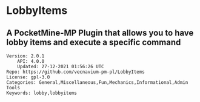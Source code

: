 # LobbyItems
## A PocketMine-MP Plugin that allows you to have lobby items and execute a specific command
```properties
Version: 2.0.1
    API: 4.0.0
    Updated: 27-12-2021 01:56:26 UTC
Repo: https://github.com/vecnavium-pm-pl/LobbyItems
License: gpl-3.0
Categories: General,Miscellaneous,Fun,Mechanics,Informational,Admin Tools
Keywords: lobby,lobbyitems
```